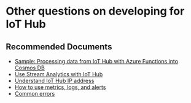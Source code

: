 <properties
    pageTitle="Other questions on developing for IoT Hub"
    description="Other questions on developing for IoT Hub"
    service="microsoft.devices"
    resource="iothubs"
    authors="jlian"
    ms.author="jlian"
    selfHelpType="generic"
    supportTopicIds="32680888"
    resourceTags=""
    productPesIds="15946"
    cloudEnvironments="public,BlackForest,Fairfax,Mooncake"
    articleId="8b0fa9c2-3f2a-4380-aad1-5d0d809387a3"
    ownershipId="AzureIot_IotHub"
/>

# Other questions on developing for IoT Hub

## **Recommended Documents**

* [Sample: Processing data from IoT Hub with Azure Functions into Cosmos DB](https://docs.microsoft.com/samples/azure-samples/functions-js-iot-hub-processing/processing-data-from-iot-hub-with-azure-functions/)<br>
* [Use Stream Analytics with IoT Hub](https://docs.microsoft.com/azure/stream-analytics/stream-analytics-get-started-with-azure-stream-analytics-to-process-data-from-iot-devices)<br>
* [Understand IoT Hub IP address](https://docs.microsoft.com/azure/iot-hub/iot-hub-understand-ip-address)<br>
* [How to use metrics, logs, and alerts](https://docs.microsoft.com/azure/iot-hub/tutorial-use-metrics-and-diags)<br>
* [Common errors](https://docs.microsoft.com/rest/api/iothub/common-error-codes)

